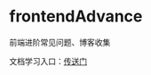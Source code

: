 # frontendAdvance
前端进阶常见问题、博客收集

文档学习入口：[传送门](https://wa545464.github.io/frontendAdvance/index.html)